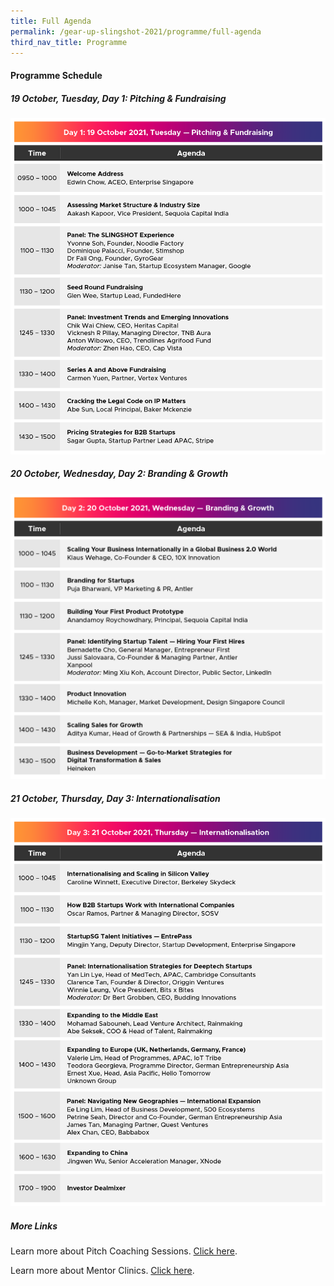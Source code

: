 ```yaml
---
title: Full Agenda
permalink: /gear-up-slingshot-2021/programme/full-agenda
third_nav_title: Programme
---
```

#### Programme Schedule

##### 19 October, Tuesday, Day 1: Pitching & Fundraising

![Alt text for image on Isomer site](/images/SLINGSHOT0_011021_GUP_Prog_Day_1_v1.png)

##### 20 October, Wednesday, Day 2: Branding & Growth

![Alt text for image on Isomer site](/images/SLINGSHOT_011021_GUP_Prog_Day_2_v1.png)

##### 21 October, Thursday, Day 3: Internationalisation

![Alt text for image on Isomer site](/images/SLINGSHOT_011021_GUP_Prog_Day_3_v1.png)

##### More Links

Learn more about Pitch Coaching Sessions. [Click here](/gear-up-slingshot-2021/pitch-coaching).

Learn more about Mentor Clinics. [Click here](/gear-up-slingshot-2021/mentor-clinics).